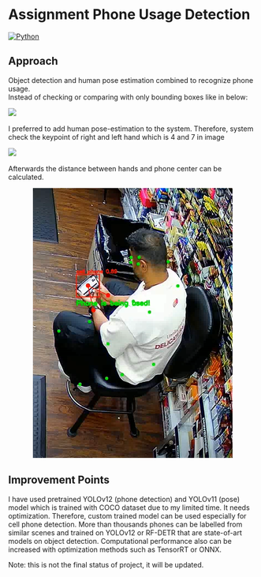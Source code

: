 # Assignment Phone Usage Detection

<a href='https://www.python.org/' target="_blank"><img alt='Python' src='https://img.shields.io/badge/Made_With Python-100000?style=for-the-badge&logo=Python&logoColor=white&labelColor=3774A7&color=FFD445'/></a>

## Approach
Object detection and human pose estimation combined to recognize phone usage.  
Instead of checking or comparing with only bounding boxes like in below:

![](https://machinelearningspace.com/wp-content/uploads/2023/01/IOU7-1024x626.jpg)

I preferred to add human pose-estimation to the system. Therefore, system check the keypoint of right and left hand which is 4 and 7 in image 

![](https://nanonets.com/blog/content/images/2019/04/Screen-Shot-2019-04-11-at-5.17.56-PM.png)

Afterwards the distance between hands and phone center can be calculated. 

<p align="center">
  <img src="./image.png"/>
</p>

## Improvement Points 
I have used pretrained YOLOv12 (phone detection) and YOLOv11 (pose) model which is trained with COCO dataset due to my limited time.
It needs optimization. Therefore, custom trained model can be used especially for cell phone detection. 
More than thousands phones can be labelled from similar scenes and trained on YOLOv12 or RF-DETR that are state-of-art models on object detection.
Computational performance also can be increased with optimization methods such as TensorRT or ONNX. 

Note: this is not the final status of project, it will be updated.
